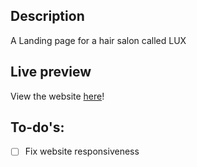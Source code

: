 ## Description
A Landing page for a hair salon called LUX

## Live preview
View the website [here](https://luxhairsalon.netlify.app/)!

## To-do's:
- [ ] Fix website responsiveness
